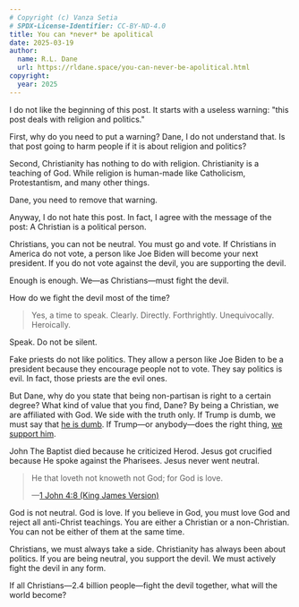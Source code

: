 ```yaml
---
# Copyright (c) Vanza Setia
# SPDX-License-Identifier: CC-BY-ND-4.0
title: You can *never* be apolitical
date: 2025-03-19
author:
  name: R.L. Dane
  url: https://rldane.space/you-can-never-be-apolitical.html
copyright:
  year: 2025
---
```


I do not like the beginning of this post. It starts with a useless warning: "this post deals with religion and politics."

First, why do you need to put a warning? Dane, I do not understand that. Is that post going to harm people if it is about religion and politics?

Second, Christianity has nothing to do with religion. Christianity is a teaching of God. While religion is human-made like Catholicism, Protestantism, and many other things.

Dane, you need to remove that warning.

Anyway, I do not hate this post. In fact, I agree with the message of the post: A Christian is a political person.

Christians, you can not be neutral. You must go and vote. If Christians in America do not vote, a person like Joe Biden will become your next president. If you do not vote against the devil, you are supporting the devil.

Enough is enough. We—as Christians—must fight the devil.

How do we fight the devil most of the time?

> Yes, a time to speak. Clearly. Directly. Forthrightly. Unequivocally. Heroically.

Speak. Do not be silent.

Fake priests do not like politics. They allow a person like Joe Biden to be a president because they encourage people not to vote. They say politics is evil. In fact, those priests are the evil ones.

But Dane, why do you state that being non-partisan is right to a certain degree? What kind of value that you find, Dane? By being a Christian, we are affiliated with God. We side with the truth only. If Trump is dumb, we must say that [he is dumb](/blog/trump-disrespectful/). If Trump—or anybody—does the right thing, [we support him](/blog/common-sense/).

John The Baptist died because he criticized Herod. Jesus got crucified because He spoke against the Pharisees. Jesus never went neutral.

> He that loveth not knoweth not God; for God is love.
>
> —[1 John 4:8 (King James Version)](https://www.biblegateway.com/passage/?search=1%20John%204:8&version=KJV)

God is not neutral. God is love. If you believe in God, you must love God and reject all anti-Christ teachings. You are either a Christian or a non-Christian. You can not be either of them at the same time.

Christians, we must always take a side. Christianity has always been about politics. If you are being neutral, you support the devil. We must actively fight the devil in any form.

If all Christians—2.4 billion people—fight the devil together, what will the world become?
